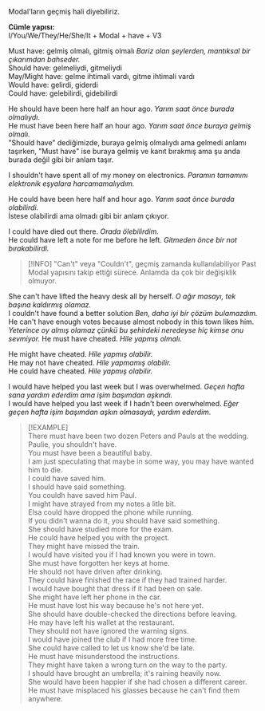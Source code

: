 Modal'ların geçmiş hali diyebiliriz.  

**Cümle yapısı:**  
I/You/We/They/He/She/It + Modal + have + V3  

Must have: gelmiş olmalı, gitmiş olmalı *Bariz olan şeylerden, mantıksal bir çıkarımdan bahseder.*  
Should have: gelmeliydi, gitmeliydi  
May/Might have: gelme ihtimali vardı, gitme ihtimali vardı  
Would have: gelirdi, giderdi  
Could have: gelebilirdi, gidebilirdi  

He should have been here half an hour ago. *Yarım saat önce burada olmalıydı.*  
He must have been here half an hour ago. *Yarım saat önce buraya gelmiş olmalı.*  
"Should have" dediğimizde, buraya gelmiş olmalıydı ama gelmedi anlamı taşırken, "Must have" ise buraya gelmiş ve kanıt bırakmış ama şu anda burada değil gibi bir anlam taşır.  

I shouldn't have spent all of my money on electronics. *Paramın tamamını elektronik eşyalara harcamamalıydım.*  

He could have been here half and hour ago. *Yarım saat önce burada olabilirdi.*  
İstese olabilirdi ama olmadı gibi bir anlam çıkıyor.  

I could have died out there. *Orada ölebilirdim.*  
He could have left a note for me before he left. *Gitmeden önce bir not bırakabilirdi.*  

> [!INFO] "Can't" veya "Couldn't", geçmiş zamanda kullanılabiliyor Past Modal yapısını takip ettiği sürece. Anlamda da çok bir değişiklik olmuyor.  

She can't have lifted the heavy desk all by herself. *O ağır masayı, tek başına kaldırmış olamaz.*  
I couldn't have found a better solution *Ben, daha iyi bir çözüm bulamazdım.*  
He can't have enough votes because almost nobody in this town likes him. *Yeterince oy almış olamaz çünkü bu şehirdeki neredeyse hiç kimse onu sevmiyor.* He must have cheated. *Hile yapmış olmalı.*  

He might have cheated. *Hile yapmış olabilir.*  
He may not have cheated. *Hile yapmamış olabilir.*  
He could have cheated. *Hile yapmış olabilir.*  

I would have helped you last week but I was overwhelmed. *Geçen hafta sana yardım ederdim ama işim başımdan aşkındı.*  
I would have helped you last week if I hadn't been overwhelmed. *Eğer geçen hafta işim başımdan aşkın olmasaydı, yardım ederdim.*  

> [!EXAMPLE]  
> There must have been two dozen Peters and Pauls at the wedding.  
> Paulie, you shouldn't have.  
> You must have been a beautiful baby.  
> I am just speculating that maybe in some way, you may have wanted him to die.  
> I could have saved him.  
> I should have said something.  
> You couldh have saved him Paul.  
> I might have strayed from my notes a litle bit.  
> Elsa could have dropped the phone while running.  
> If you didn't wanna do it, you should have said something.  
> She should have studied more for the exam.  
> He could have helped you with the project.  
> They might have missed the train.  
> I would have visited you if I had known you were in town.  
> She must have forgotten her keys at home.  
> He should not have driven after drinking.  
> They could have finished the race if they had trained harder.  
> I would have bought that dress if it had been on sale.  
> She might have left her phone in the car.  
> He must have lost his way because he's not here yet.  
> She should have double-checked the directions before leaving.  
> He may have left his wallet at the restaurant.  
> They should not have ignored the warning signs.  
> I would have joined the club if I had more free time.  
> She could have called to let us know she'd be late.  
> He must have misunderstood the instructions.  
> They might have taken a wrong turn on the way to the party.  
> I should have brought an umbrella; it's raining heavily now.  
> She would have been happier if she had chosen a different career.  
> He must have misplaced his glasses because he can't find them anywhere.  